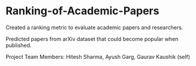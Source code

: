 # Ranking-of-Academic-Papers
Created a ranking metric to evaluate academic papers and researchers. 

Predicted papers from arXiv dataset that could become popular when published.


Project Team Members:
Hitesh Sharma, Ayush Garg, Gaurav Kaushik (self)
